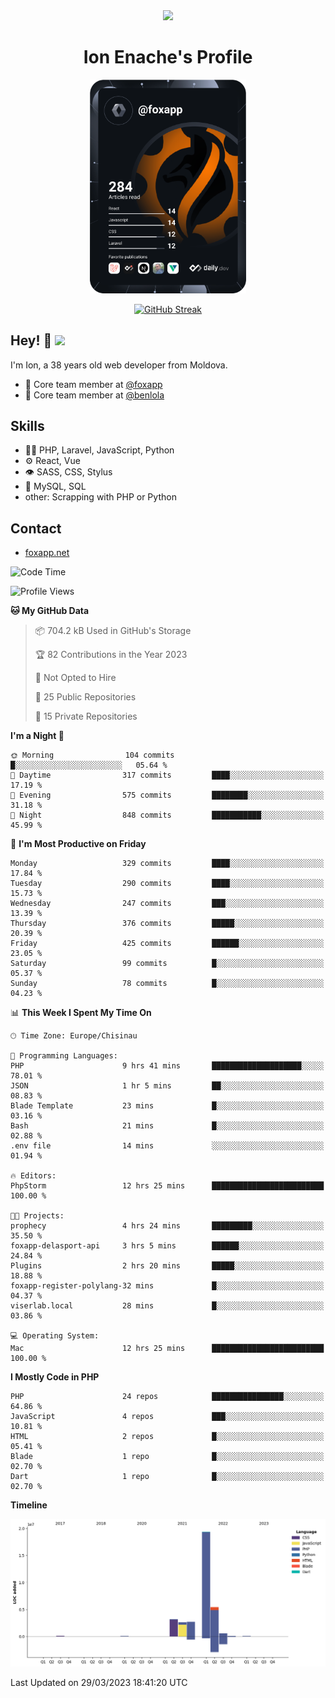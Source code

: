 <div id="header" align="center">
  <img src="https://media.giphy.com/media/M9gbBd9nbDrOTu1Mqx/giphy.gif" width="100"/>
	<h1>Ion Enache's Profile</h1>
</div>
<div align="center">
	<a href="https://app.daily.dev/foxapp"><img src="https://github.com/foxapp/foxapp/blob/master/devcard.svg" width="250" alt="Ion Enache's Dev Card"/></a>
</div>


<div align="center">
	
[![GitHub Streak](http://github-readme-streak-stats.herokuapp.com?user=foxapp&hide_border=true&date_format=M%20j%5B%2C%20Y%5D)](https://git.io/streak-stats)
	
</div>


## Hey! 👋 <img src="https://media.giphy.com/media/hvRJCLFzcasrR4ia7z/giphy.gif" width="30px"/>
I'm Ion, a 38 years old web developer from Moldova.


- 👥 Core team member at [@foxapp](https://github.com/foxapp)
- 👥 Core team member at [@benlola](https://github.com/benlola)

## Skills
- 👨‍💻 PHP, Laravel, JavaScript, Python
- ⚙️ React, Vue
- 👁️ SASS, CSS, Stylus
- 💽 MySQL, SQL
- other: Scrapping with PHP or Python

## Contact
- [foxapp.net](https://www.foxapp.net)

<!--START_SECTION:waka-->
![Code Time](http://img.shields.io/badge/Code%20Time-1%2C277%20hrs%2017%20mins-blue)

![Profile Views](http://img.shields.io/badge/Profile%20Views-0-blue)

**🐱 My GitHub Data** 

> 📦 704.2 kB Used in GitHub's Storage 
 > 
> 🏆 82 Contributions in the Year 2023
 > 
> 🚫 Not Opted to Hire
 > 
> 📜 25 Public Repositories 
 > 
> 🔑 15 Private Repositories 
 > 
**I'm a Night 🦉** 

```text
🌞 Morning                104 commits         █░░░░░░░░░░░░░░░░░░░░░░░░   05.64 % 
🌆 Daytime                317 commits         ████░░░░░░░░░░░░░░░░░░░░░   17.19 % 
🌃 Evening                575 commits         ████████░░░░░░░░░░░░░░░░░   31.18 % 
🌙 Night                  848 commits         ███████████░░░░░░░░░░░░░░   45.99 % 
```
📅 **I'm Most Productive on Friday** 

```text
Monday                   329 commits         ████░░░░░░░░░░░░░░░░░░░░░   17.84 % 
Tuesday                  290 commits         ████░░░░░░░░░░░░░░░░░░░░░   15.73 % 
Wednesday                247 commits         ███░░░░░░░░░░░░░░░░░░░░░░   13.39 % 
Thursday                 376 commits         █████░░░░░░░░░░░░░░░░░░░░   20.39 % 
Friday                   425 commits         ██████░░░░░░░░░░░░░░░░░░░   23.05 % 
Saturday                 99 commits          █░░░░░░░░░░░░░░░░░░░░░░░░   05.37 % 
Sunday                   78 commits          █░░░░░░░░░░░░░░░░░░░░░░░░   04.23 % 
```


📊 **This Week I Spent My Time On** 

```text
🕑︎ Time Zone: Europe/Chisinau

💬 Programming Languages: 
PHP                      9 hrs 41 mins       ████████████████████░░░░░   78.01 % 
JSON                     1 hr 5 mins         ██░░░░░░░░░░░░░░░░░░░░░░░   08.83 % 
Blade Template           23 mins             █░░░░░░░░░░░░░░░░░░░░░░░░   03.16 % 
Bash                     21 mins             █░░░░░░░░░░░░░░░░░░░░░░░░   02.88 % 
.env file                14 mins             ░░░░░░░░░░░░░░░░░░░░░░░░░   01.94 % 

🔥 Editors: 
PhpStorm                 12 hrs 25 mins      █████████████████████████   100.00 % 

🐱‍💻 Projects: 
prophecy                 4 hrs 24 mins       █████████░░░░░░░░░░░░░░░░   35.50 % 
foxapp-delasport-api     3 hrs 5 mins        ██████░░░░░░░░░░░░░░░░░░░   24.84 % 
Plugins                  2 hrs 20 mins       █████░░░░░░░░░░░░░░░░░░░░   18.88 % 
foxapp-register-polylang-32 mins             █░░░░░░░░░░░░░░░░░░░░░░░░   04.37 % 
viserlab.local           28 mins             █░░░░░░░░░░░░░░░░░░░░░░░░   03.86 % 

💻 Operating System: 
Mac                      12 hrs 25 mins      █████████████████████████   100.00 % 
```

**I Mostly Code in PHP** 

```text
PHP                      24 repos            ████████████████░░░░░░░░░   64.86 % 
JavaScript               4 repos             ███░░░░░░░░░░░░░░░░░░░░░░   10.81 % 
HTML                     2 repos             █░░░░░░░░░░░░░░░░░░░░░░░░   05.41 % 
Blade                    1 repo              █░░░░░░░░░░░░░░░░░░░░░░░░   02.70 % 
Dart                     1 repo              █░░░░░░░░░░░░░░░░░░░░░░░░   02.70 % 
```



**Timeline**

![Lines of Code chart](https://raw.githubusercontent.com/foxapp/foxapp/master/assets/bar_graph.png)


 Last Updated on 29/03/2023 18:41:20 UTC
<!--END_SECTION:waka-->
